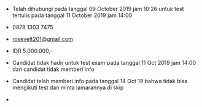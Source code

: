 - Telah dihubungi pada tanggal 09 October 2019 jam 10:26 untuk test tertulis pada tanggal 11 October 2019 jam 14:00

- 0878 1303 7475

- rosevelt201@gmail.com

- IDR 5.000.000,-

- Candidat tidak hadir untuk test exam pada tanggal 11 Oct 2019 jam 14:00 dan candidat tidak memberi info

- Candidat telah memberi info pada tanggal 14 Oct 19 bahwa tidak bisa mengikuti test dan minta lamarannya di skip 

- 
